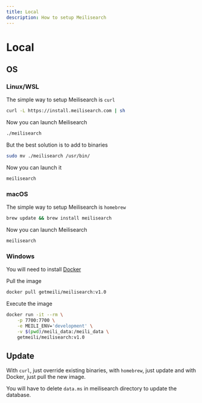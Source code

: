```yaml
---
title: Local
description: How to setup Meilisearch
---
```


# Local

## OS

### Linux/WSL

The simple way to setup Meilisearch is `curl`

```bash
curl -L https://install.meilisearch.com | sh
```

Now you can launch Meilisearch

```bash
./meilisearch
```

But the best solution is to add to binaries

```bash
sudo mv ./meilisearch /usr/bin/
```

Now you can launch it

```bash
meilisearch
```

### macOS

The simple way to setup Meilisearch is `homebrew`

```bash
brew update && brew install meilisearch
```

Now you can launch Meilisearch

```bash
meilisearch
```

### Windows

You will need to install [Docker](https://www.docker.com)

Pull the image

```bash
docker pull getmeili/meilisearch:v1.0
```

Execute the image

```bash
docker run -it --rm \
    -p 7700:7700 \
    -e MEILI_ENV='development' \
    -v $(pwd)/meili_data:/meili_data \
    getmeili/meilisearch:v1.0
```

## Update

With `curl`, just override existing binaries, with `homebrew`, just update and with Docker, just pull the new image.

You will have to delete `data.ms` in meilisearch directory to update the database.
